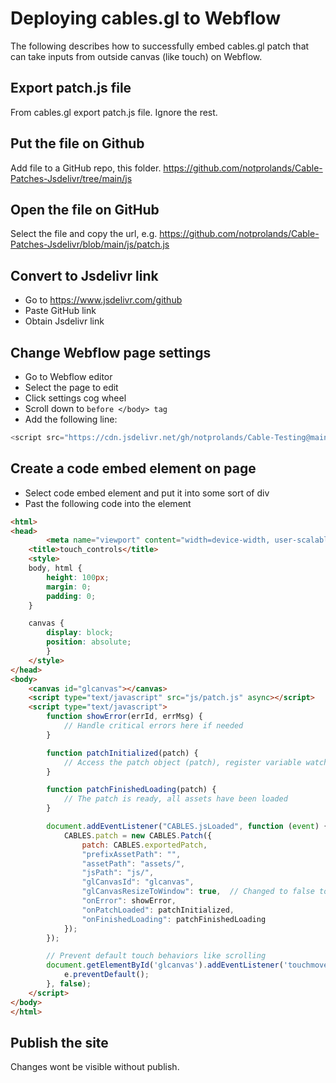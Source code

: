 # Deploying cables.gl to Webflow

The following describes how to successfully embed cables.gl patch that can take inputs from outside canvas (like touch) on Webflow.

## Export patch.js file

From cables.gl export patch.js file. Ignore the rest.

## Put the file on Github

Add file to a GitHub repo, this folder.
https://github.com/notprolands/Cable-Patches-Jsdelivr/tree/main/js

## Open the file on GitHub

Select the file and copy the url, e.g. 
https://github.com/notprolands/Cable-Patches-Jsdelivr/blob/main/js/patch.js

## Convert to Jsdelivr link

 - Go to https://www.jsdelivr.com/github
 - Paste GitHub link
 - Obtain Jsdelivr link

## Change Webflow page settings

 - Go to Webflow editor
 - Select the page to edit
 - Click settings cog wheel
 - Scroll down to `before </body> tag`
 - Add the following line:

```js
<script src="https://cdn.jsdelivr.net/gh/notprolands/Cable-Testing@main/js/patch.js"></script>
```

## Create a code embed element on page

 - Select code embed element and put it into some sort of div
 - Past the following code into the element


```html
<html>
<head>
		<meta name="viewport" content="width=device-width, user-scalable=no, initial-scale=1">
    <title>touch_controls</title>
    <style>
    body, html {
        height: 100px;
        margin: 0;
        padding: 0;
    }

    canvas {
        display: block;
        position: absolute;
		}
    </style>
</head>
<body>
    <canvas id="glcanvas"></canvas>
    <script type="text/javascript" src="js/patch.js" async></script>
    <script type="text/javascript">
        function showError(errId, errMsg) {
            // Handle critical errors here if needed
        }

        function patchInitialized(patch) {
            // Access the patch object (patch), register variable watchers, etc.
        }

        function patchFinishedLoading(patch) {
            // The patch is ready, all assets have been loaded
        }

        document.addEventListener("CABLES.jsLoaded", function (event) {
            CABLES.patch = new CABLES.Patch({
                patch: CABLES.exportedPatch,
                "prefixAssetPath": "",
                "assetPath": "assets/",
                "jsPath": "js/",
                "glCanvasId": "glcanvas",
                "glCanvasResizeToWindow": true,  // Changed to false to ensure it respects div dimensions
                "onError": showError,
                "onPatchLoaded": patchInitialized,
                "onFinishedLoading": patchFinishedLoading
            });
        });

        // Prevent default touch behaviors like scrolling
        document.getElementById('glcanvas').addEventListener('touchmove', function(e) {
            e.preventDefault();
        }, false);
    </script>
</body>
</html>
```

## Publish the site

Changes wont be visible without publish.
<!--stackedit_data:
eyJoaXN0b3J5IjpbLTIzNDY4NjMzMSwxOTU3NTg4NzRdfQ==
-->